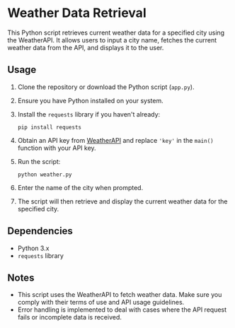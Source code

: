 # Weather Data Retrieval

This Python script retrieves current weather data for a specified city using the WeatherAPI. It allows users to input a city name, fetches the current weather data from the API, and displays it to the user.

## Usage

1. Clone the repository or download the Python script (`app.py`).
2. Ensure you have Python installed on your system.
3. Install the `requests` library if you haven't already:

    ```
    pip install requests
    ```

4. Obtain an API key from [WeatherAPI](https://www.weatherapi.com/) and replace `'key'` in the `main()` function with your API key.
5. Run the script:

    ```
    python weather.py
    ```

6. Enter the name of the city when prompted.
7. The script will then retrieve and display the current weather data for the specified city.

## Dependencies

- Python 3.x
- `requests` library

## Notes

- This script uses the WeatherAPI to fetch weather data. Make sure you comply with their terms of use and API usage guidelines.
- Error handling is implemented to deal with cases where the API request fails or incomplete data is received.


